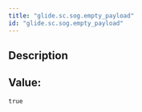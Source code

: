 ```yaml
---
title: "glide.sc.sog.empty_payload"
id: "glide.sc.sog.empty_payload"
---
```

## Description



## Value: 
```
true
```